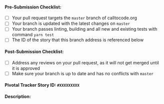 <!-- IMPORTANT: review the links at the bottom for contributing and pull request guidelines -->

#### Pre-Submission Checklist:
<!-- After creating the pull request, tick the boxes below that are completed -->
<!-- Make sure you've completed all of the following before submitting your pull request: -->

- [ ] Your pull request targets the `master` branch of calltocode.org
- [ ] Your branch is updated with the latest changes on `master`
- [ ] Your branch passes linting, building and all new and existing tests with command `yarn test`
- [ ] The ID of the story that this branch address is referenced below

#### Post-Submission Checklist:
<!-- After creating the pull request, tick the boxes below that are completed -->
<!-- Make sure you keep up with your pull request after submission until it is merged: -->

- [ ] Address any reviews on your pull request, as it will not get merged until it is approved
- [ ] Make sure your branch is up to date and has no conflicts with `master`

#### Pivotal Tracker Story ID: `#XXXXXXXXX`
<!-- Replace the `XXXXXXXXX` in the line above with the story's ID -->

#### Description:
<!-- Put a description of your changes here -->

<!-- LINKS:
Contributing guidelines: https://github.com/CodeForSocialGood/calltocode.org/blob/master/docs/CONTRIBUTING.md

Pull requests: https://github.com/CodeForSocialGood/calltocode.org/blob/master/docs/CONTRIBUTING.md#pr
-->
